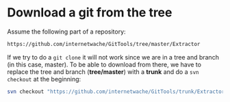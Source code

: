 # Download a git from the tree

Assume the following part of a repository:

```bash
https://github.com/internetwache/GitTools/tree/master/Extractor
```

If we try to do a `git clone` it will not work since we are in a tree and branch (in this case, master). To be able to download from there, we have to replace the tree and branch (**tree/master**) with a **trunk** and do a `svn checkout` at the beginning:

```bash
svn checkout "https://github.com/internetwache/GitTools/trunk/Extractor"
```
